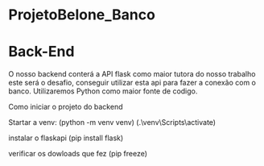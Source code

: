# ProjetoBelone_Banco
# Back-End

O nosso backend conterá a API flask como maior tutora do nosso trabalho
este será o desafio, conseguir utilizar esta api para fazer a conexão com o banco.
Utilizaremos Python como maior fonte de codigo.

Como iniciar o projeto do backend

Startar a venv: (python -m venv venv)
                (.\venv\Scripts\activate)

instalar o flaskapi (pip install flask)

verificar os dowloads que fez (pip freeze)

